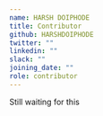 ```yaml
---
name: HARSH DOIPHODE
title: Contributor
github: HARSHDOIPHODE
twitter: ""
linkedin: ""
slack: ""
joining_date: ""
role: contributor
---
```


Still waiting for this
